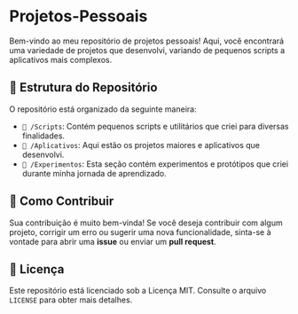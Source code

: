 # Projetos-Pessoais

Bem-vindo ao meu repositório de projetos pessoais! Aqui, você encontrará uma variedade de projetos que desenvolvi, variando de pequenos scripts a aplicativos mais complexos.

## 📂 Estrutura do Repositório

O repositório está organizado da seguinte maneira:

- `📜 /Scripts`: Contém pequenos scripts e utilitários que criei para diversas finalidades.
- `📱 /Aplicativos`: Aqui estão os projetos maiores e aplicativos que desenvolvi.
- `🧪 /Experimentos`: Esta seção contém experimentos e protótipos que criei durante minha jornada de aprendizado.

## 🤝 Como Contribuir

Sua contribuição é muito bem-vinda! Se você deseja contribuir com algum projeto, corrigir um erro ou sugerir uma nova funcionalidade, sinta-se à vontade para abrir uma **issue** ou enviar um **pull request**.

## 📜 Licença

Este repositório está licenciado sob a Licença MIT. Consulte o arquivo `LICENSE` para obter mais detalhes.

